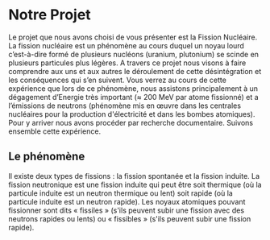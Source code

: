 <h1> Notre Projet </h1>
<p>   Le projet que nous avons choisi de vous présenter est la Fission Nucléaire. La fission nucléaire est un phénomène au cours duquel un noyau lourd c’est-à-dire formé de plusieurs nucléons (uranium, plutonium) se scinde en plusieurs particules plus légères. A travers ce projet nous visons à faire comprendre aux uns et aux autres le déroulement de cette désintégration et les conséquences qui s’en suivent. Vous verrez au cours de cette expérience que lors de ce phénomène, nous assistons principalement à un dégagement d’Energie très important (≈ 200 MeV par atome fissionné) et a l’émissions de neutrons (phénomène mis en œuvre dans les centrales nucléaires pour la production d'électricité et dans les bombes atomiques). Pour y arriver nous avons procéder par recherche documentaire. Suivons ensemble cette expérience.</p>

<h2> Le phénomène </h2>

<p>  Il existe deux types de fissions : la fission spontanée et la fission induite. La fission neutronique est une fission induite qui peut être soit thermique (où la particule induite est un neutron thermique ou lent) soit rapide (où la particule induite est un neutron rapide). Les noyaux atomiques pouvant fissionner sont dits « fissiles » (s'ils peuvent subir une fission avec des neutrons rapides ou lents) ou « fissibles » (s'ils peuvent subir une fission rapide).</p>


